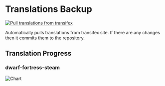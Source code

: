 # Translations Backup

[![Pull translations from transifex](https://github.com/dfint/translations-backup/actions/workflows/pull-translations.yml/badge.svg)](https://github.com/dfint/translations-backup/actions/workflows/pull-translations.yml)

Automatically pulls translations from transifex site. If there are any changes then it commits them to the repository.

## Translation Progress

### dwarf-fortress-steam

![Chart](https://quickchart.io/chart/render/sf-4f85cc9d-dd3d-46a2-a8c9-751bc9985c3c)
<!--
### dwarf-fortress

![Chart](https://quickchart.io/chart/render/sf-bfa06c1b-322c-4520-824f-bc0e0d1ded11)
-->